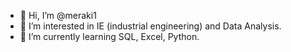 - 👋 Hi, I’m @meraki1
- 👀 I’m interested in IE (industrial engineering) and Data Analysis.
- 🌱 I’m currently learning SQL, Excel, Python.
